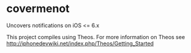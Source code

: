 covermenot
==========

Uncovers notifications on iOS <= 6.x

This project compiles using Theos. For more information on Theos see http://iphonedevwiki.net/index.php/Theos/Getting_Started
